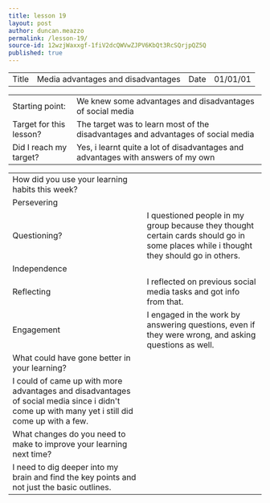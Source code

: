```yaml
---
title: lesson 19
layout: post
author: duncan.meazzo
permalink: /lesson-19/
source-id: 12wzjWaxxgf-1fiV2dcQWVwZJPV6KbQt3RcSQrjpQZ5Q
published: true
---
```

<table>
  <tr>
    <td>Title</td>
    <td>Media advantages and disadvantages</td>
    <td>Date</td>
    <td>01/01/01</td>
  </tr>
</table>


<table>
  <tr>
    <td>Starting point:</td>
    <td>We knew some advantages and disadvantages of social media</td>
  </tr>
  <tr>
    <td>Target for this lesson?</td>
    <td>The target was to learn most of the disadvantages and advantages of social media</td>
  </tr>
  <tr>
    <td>Did I reach my target? </td>
    <td>Yes, i learnt quite a lot of disadvantages and advantages with answers of my own</td>
  </tr>
</table>


<table>
  <tr>
    <td>How did you use your learning habits this week?</td>
    <td></td>
  </tr>
  <tr>
    <td>Persevering</td>
    <td></td>
  </tr>
  <tr>
    <td>Questioning?</td>
    <td>I questioned people in my group because they thought certain cards should go in some places while i thought they should go in others.</td>
  </tr>
  <tr>
    <td>Independence</td>
    <td></td>
  </tr>
  <tr>
    <td>Reflecting</td>
    <td>I reflected on previous social media tasks and got info from that.</td>
  </tr>
  <tr>
    <td>Engagement</td>
    <td>I engaged in the work by answering questions, even if they were wrong, and asking questions as well.</td>
  </tr>
  <tr>
    <td>What could have gone better in your learning?</td>
    <td></td>
  </tr>
  <tr>
    <td>I could of came up with more advantages and disadvantages of social media since i didn't come up with many yet i still did come up with a few.</td>
    <td></td>
  </tr>
  <tr>
    <td>What changes do you need to make to improve your learning next time?</td>
    <td></td>
  </tr>
  <tr>
    <td>I need to dig deeper into my brain and find the key points and not just the basic outlines.</td>
    <td></td>
  </tr>
</table>


